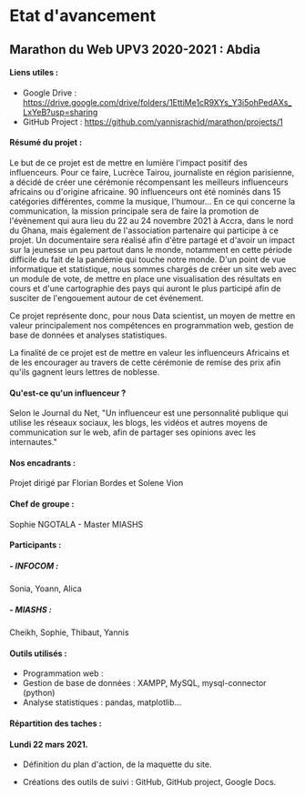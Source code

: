 # Etat d'avancement

## Marathon du Web UPV3 2020-2021 : Abdia

#### Liens utiles :

- Google Drive : https://drive.google.com/drive/folders/1EttiMe1cR9XYs_Y3i5ohPedAXs_LxYeB?usp=sharing
- GitHub Project : https://github.com/yannisrachid/marathon/projects/1

#### Résumé du projet :

Le but de ce projet est de mettre en lumière l'impact positif des influenceurs. Pour ce faire, Lucrèce Tairou, journaliste en région parisienne, a décidé de créer une cérémonie récompensant les meilleurs influenceurs africains ou d'origine africaine. 90 influenceurs ont été nominés dans 15 catégories différentes, comme la musique, l'humour... En ce qui concerne la communication, la mission principale sera de faire la promotion de l'évènement qui aura lieu du 22 au 24 novembre 2021 à Accra, dans le nord du Ghana, mais également de l'association partenaire qui participe à ce projet. Un documentaire sera réalisé afin d'être partagé et d'avoir un impact sur la jeunesse un peu partout dans le monde, notamment en cette période difficile du fait de la pandémie qui touche notre monde. D'un point de vue informatique et statistique, nous sommes chargés de créer un site web avec un module de vote, de mettre en place une visualisation des résultats en cours et d'une cartographie des pays qui auront le plus participé afin de susciter de l'engouement autour de cet événement.

Ce projet représente donc, pour nous Data scientist, un moyen de mettre en valeur principalement nos compétences en programmation web, gestion de base de données et analyses statistiques.

La finalité de ce projet est de mettre en valeur les influenceurs Africains et de les encourager au travers de cette cérémonie de remise des prix afin qu'ils gagnent leurs lettres de noblesse.

#### Qu'est-ce qu'un influenceur ?
Selon le Journal du Net, "Un influenceur est une personnalité publique qui utilise les réseaux sociaux, les blogs, les vidéos et autres moyens de communication sur le web, afin de partager ses opinions avec les internautes."

#### Nos encadrants : 
Projet dirigé par Florian Bordes et Solene Vion

#### Chef de groupe : 
Sophie NGOTALA - Master MIASHS

#### Participants :
##### - INFOCOM :
Sonia,
Yoann,
Alica

##### - MIASHS :
Cheikh,
Sophie,
Thibaut,
Yannis

#### Outils utilisés :
- Programmation web : 
- Gestion de base de données : XAMPP, MySQL, mysql-connector (python)
- Analyse statistiques : pandas, matplotlib...

#### Répartition des taches :

#### Lundi 22 mars 2021.

- Définition du plan d'action, de la maquette du site.

- Créations des outils de suivi : GitHub, GitHub project, Google Docs.

